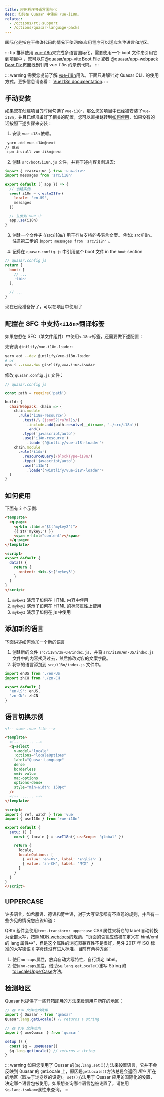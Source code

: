```yaml
---
title: 应用程序多语言国际化
desc: 如何在 Quasar 中使用 vue-i18n。
related:
  - /options/rtl-support
  - /options/quasar-language-packs
---
```


国际化是指在不修改代码的情况下使网站/应用程序可以适应各种语言和地区。

::: tip
推荐使用 [vue-i18n](https://github.com/intlify/vue-i18n-next)来完成多语言国际化，需要使用一个 boot 文件来引用它到项目中 ，您可以在[@quasar/app-vite Boot File](/quasar-cli-vite/boot-files) 或者 [@quasar/app-webpack Boot File](/quasar-cli-webpack/boot-files)页面找到引用 vue-i18n 的示例代码。
:::

::: warning
需要您提前了解 [vue-i18n](https://github.com/intlify/vue-i18n-next)用法。下面只讲解针对 Quasar CLIL 的使用方式。更多信息请查看： [Vue I18n documentation](https://vue-i18n.intlify.dev).
:::

## 手动安装

如果您在创建项目的时候勾选了`vue-i18n`，那么您的项目中已经被安装了`vue-i18n`，并且已经准备好了相关的配置，您可以直接跳转到[如何使用](/options/app-internationalization#e5a682e4bd95e4bdbfe794a8)，如果没有的话按照下述步骤来安装：

1. 安装 `vue-i18n` 依赖。

```bash
 yarn add vue-i18n@next
// 或者:
 npm install vue-i18n@next
```

2. 创建 `src/boot/i18n.js` 文件，并将下述内容复制进去:

```js
import { createI18n } from 'vue-i18n'
import messages from 'src/i18n'

export default ({ app }) => {
  // 创建实例
  const i18n = createI18n({
    locale: 'en-US',
    messages
  })

  // 注册到 vue 中
  app.use(i18n)
}
```

3. 创建一个文件夹 (/src/i18n/) 用于存放支持的多语言文案。 例如: [src/i18n](https://github.com/quasarframework/quasar-starter-kit/tree/master/template/src/i18n)。
注意第二步的 `import messages from 'src/i18n'` 。

4. 记得在 `quasar.config.js` 中引用这个 boot 文件 in the `boot` section:

```js
// quasar.config.js
return {
  boot: [
    // ...
    'i18n'
  ],

  // ...
}
```

现在已经准备好了，可以在项目中使用了

## 配置在 SFC 中支持`<i18n>`翻译标签

如果您想在 SFC（单文件组件）中使用`<i18n>`标签，还需要做下述配置：

先安装 `@intlify/vue-i18n-loader`:

``` bash
yarn add --dev @intlify/vue-i18n-loader
# or
npm i --save-dev @intlify/vue-i18n-loader
```

修改 `quasar.config.js` 文件：
```js
// quasar.config.js

const path = require('path')

build: {
  chainWebpack: chain => {
    chain.module
      .rule('i18n-resource')
        .test(/\.(json5?|ya?ml)$/)
          .include.add(path.resolve(__dirname, './src/i18n'))
          .end()
        .type('javascript/auto')
        .use('i18n-resource')
          .loader('@intlify/vue-i18n-loader')
    chain.module
      .rule('i18n')
        .resourceQuery(/blockType=i18n/)
        .type('javascript/auto')
        .use('i18n')
          .loader('@intlify/vue-i18n-loader')
  }
}
```

## 如何使用

下面有 3 个示例:

```html
<template>
  <q-page>
    <q-btn :label="$t('mykey2')">
    {{ $t('mykey1') }}
    <span v-html="content"></span>
  </q-page>
</template>

<script>
export default {
  data() {
    return {
      content: this.$t('mykey3')
    }
  }
}
</script>
```

1. `mykey1` 演示了如何在 HTML 内容中使用
2. `mykey2` 演示了如何在 HTML 的标签属性上使用
3. `mykey3` 演示了如何在 js 中使用

## 添加新的语言

下面讲述如何添加一个新的语言

1. 创建新的文件 `src/i18n/zn-CH/index.js`，并将 `src/i18n/en-US/index.js` 文件中的内容拷贝过去，然后修改对应的文案字段。
2. 将新的语言添加到 `src/i18n/index.js` 文件中。

```js
import enUS from './en-US'
import zhCH from './zn-CH'

export default {
  'en-US': enUS,
  'zn-CN': zhCN
}
```

## 语言切换示例

```html
<!-- some .vue file -->

<template>
  <!-- ...... -->
  <q-select
    v-model="locale"
    :options="localeOptions"
    label="Quasar Language"
    dense
    borderless
    emit-value
    map-options
    options-dense
    style="min-width: 150px"
  />
  <!-- ...... -->
</template>

<script>
import { ref, watch } from 'vue'
import { useI18n } from 'vue-i18n'

export default {
  setup () {
    const { locale } = useI18n({ useScope: 'global' })

    return {
      locale,
      localeOptions: [
        { value: 'en-US', label: 'English' },
        { value: 'zn-CH', label: '中文' }
      ]
    }
  }
}
</script>
```

## UPPERCASE

许多语言，如希腊语、德语和荷兰语，对于大写显示都有不直观的规则，并且有一些少见的情况您应该知道：

QBtn 组件会使用`text-transform: uppercase` CSS 属性来将它的 label 自动转换为全部大写，按照[MDN webdocs](https://developer.mozilla.org/en-US/docs/Web/CSS/text-transform)的规范，"页面的语言应该被在定义在 html/xml 的 lang 属性中"，但是这个属性的浏览器兼容性不是很好，另外 2017 年 ISO 标准的大写德语 `ß` 字母还没有进入标准，目前有两种方案：

1. 使用`no-caps`属性，放弃自动大写特性，自行绑定 label。
2. 使用`no-caps`属性，借助`$q.lang.getLocale()`重写 String 的[toLocaleUpperCase](https://developer.mozilla.org/en-US/docs/Web/JavaScript/Reference/Global_Objects/String/toLocaleUpperCase)方法。

## 检测地区
Quasar 也提供了一些开箱即用的方法来检测用户所在的地区：

```js
// 在 Vue 文件之外使用
import { Quasar } from 'quasar'
Quasar.lang.getLocale() // returns a string

// 在 Vue 文件之内
import { useQuasar } from 'quasar'

setup () {
  const $q = useQuasar()
  $q.lang.getLocale() // returns a string
}
```

::: warning
如果您使用了 Quasar 的(`$q.lang.set()`)方法来设置语言，它并不会反映到 Quasar 的 getLocale 上，原因是`getLocale()`方法总是会返回 *用户* 所在的地区（取决于浏览器的设定）。`set()`方法用于 Quasar 应用的国际化的设置，决定哪个语言包被使用。如果想查询哪个语言包被设置了，请使用`$q.lang.isoName`属性来查询。
:::
